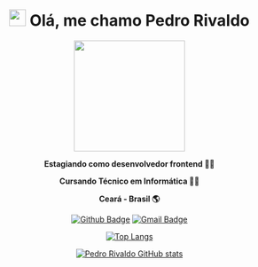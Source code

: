 <h1 align="center"><img src="https://emojis.slackmojis.com/emojis/images/1531849430/4246/blob-sunglasses.gif?1531849430" width="30"/> Olá, me chamo Pedro Rivaldo</h1>

<div align="center">

  <img src='https://media.giphy.com/media/xT9IgMVeZBLP1s3doQ/giphy.gif' width='200'>

</div>

<div align="center">

  **Estagiando como desenvolvedor frontend :man_technologist:**
  
  **Cursando Técnico em Informática :man_technologist:**
  
  **Ceará - Brasil :earth_americas:**
  
</div>

<div align="center">
  
  [![Github Badge](https://img.shields.io/badge/-Github-000?style=flat-square&logo=Github&logoColor=white)](https://github.com/pedrorivald)
  [![Gmail Badge](https://img.shields.io/badge/-Gmail-c14438?style=flat-square&logo=Gmail&logoColor=white)](mailto:pedrorivaldev@gmail.com) 
  
</div>

<div align="center">
  
  [![Top Langs](https://github-readme-stats.vercel.app/api/top-langs/?username=pedrorivald&layout=compact)](https://github.com/pedrorivald)

</div>

<div align="center">
  
  [![Pedro Rivaldo GitHub stats](https://github-readme-stats.vercel.app/api?username=pedrorivald&hide=contribs,issues&show_icons=true)](htttps://github.com/pedrorivald/github-readme-stats)
  
</div>
